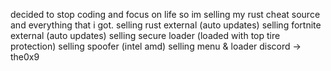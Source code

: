 decided to stop coding and focus on life so im selling my rust cheat source and everything that i got.
selling rust external (auto updates)
selling fortnite external (auto updates)
selling secure loader (loaded with top tire protection)
selling spoofer (intel amd)
selling menu & loader
discord -> the0x9
